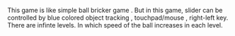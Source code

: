 This game is like simple ball bricker game . But in this game, slider can be controlled by blue colored object tracking , touchpad/mouse , 
right-left key. There are infinte levels. In which speed of the ball increases in each level.
